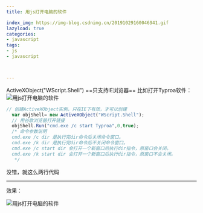 ```yaml
---
title: 用js打开电脑的软件

index_img: https://img-blog.csdnimg.cn/20191029160046941.gif
lazyload: true
categories:
- javascript
tags:
- js
- javascript



---
```












 ActiveXObject("WScript.Shell")
 ==只支持IE浏览器==
比如打开Typroa软件：
![用js打开电脑的软件](https://img-blog.csdnimg.cn/20191029155704185.png)


```javascript
// 创建ActiveXObject实例，只在IE下有效，才可以创建
  var objShell= new ActiveXObject("WScript.Shell");
  // 用谷歌浏览器打开链接
  objShell.Run("cmd.exe /c start Typroa",0,true);
  /* 命令参数说明
  cmd.exe /c dir 是执行完dir命令后关闭命令窗口。
  cmd.exe /k dir 是执行完dir命令后不关闭命令窗口。
  cmd.exe /c start dir 会打开一个新窗口后执行dir指令，原窗口会关闭。
  cmd.exe /k start dir 会打开一个新窗口后执行dir指令，原窗口不会关闭。
   */
```
没错，就这么两行代码


---

效果：

![用js打开电脑的软件](https://img-blog.csdnimg.cn/20191029160046941.gif)



